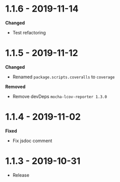 # 1.1.6 - 2019-11-14

**Changed**
- Test refactoring

# 1.1.5 - 2019-11-12

**Changed**
- Renamed `package.scripts.coveralls` to `coverage`

**Removed**
- Remove devDeps `mocha-lcov-reporter 1.3.0`

# 1.1.4 - 2019-11-02

**Fixed**
- Fix jsdoc comment

# 1.1.3 - 2019-10-31

- Release